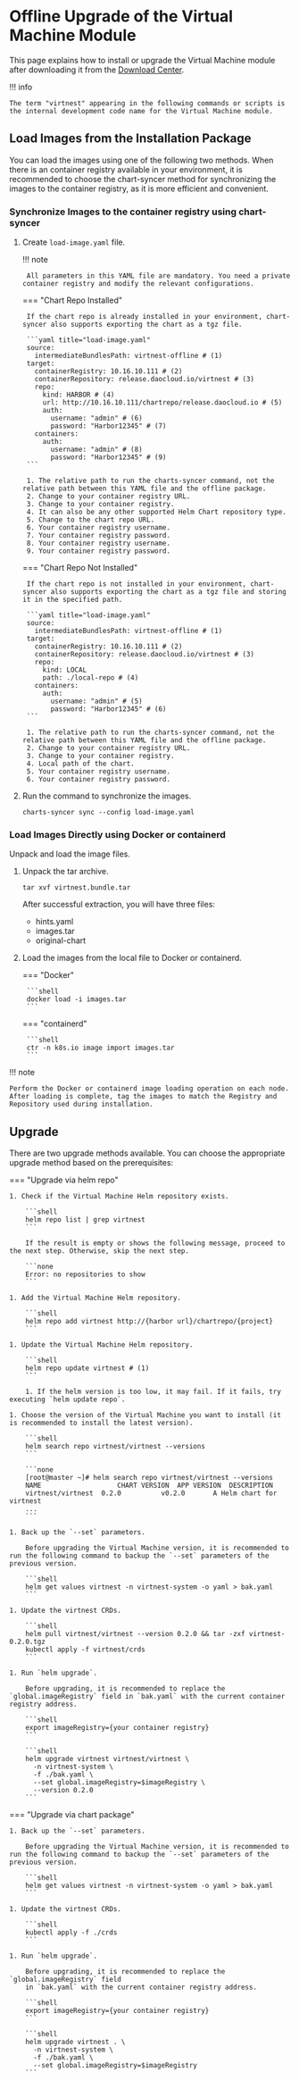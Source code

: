 # Offline Upgrade of the Virtual Machine Module

This page explains how to install or upgrade the Virtual Machine module after downloading it from the [Download Center](../../download/index.md).

!!! info

    The term "virtnest" appearing in the following commands or scripts is
    the internal development code name for the Virtual Machine module.

## Load Images from the Installation Package

You can load the images using one of the following two methods. When there is an
container registry available in your environment, it is recommended to choose the
chart-syncer method for synchronizing the images to the container registry, as it is
more efficient and convenient.

### Synchronize Images to the container registry using chart-syncer

1. Create `load-image.yaml` file.

    !!! note

        All parameters in this YAML file are mandatory. You need a private container registry and modify the relevant configurations.

    === "Chart Repo Installed"

        If the chart repo is already installed in your environment, chart-syncer also supports exporting the chart as a tgz file.

        ```yaml title="load-image.yaml"
        source:
          intermediateBundlesPath: virtnest-offline # (1)
        target:
          containerRegistry: 10.16.10.111 # (2)
          containerRepository: release.daocloud.io/virtnest # (3)
          repo:
            kind: HARBOR # (4)
            url: http://10.16.10.111/chartrepo/release.daocloud.io # (5)
            auth:
              username: "admin" # (6)
              password: "Harbor12345" # (7)
          containers:
            auth:
              username: "admin" # (8)
              password: "Harbor12345" # (9)
        ```

        1. The relative path to run the charts-syncer command, not the relative path between this YAML file and the offline package.
        2. Change to your container registry URL.
        3. Change to your container registry.
        4. It can also be any other supported Helm Chart repository type.
        5. Change to the chart repo URL.
        6. Your container registry username.
        7. Your container registry password.
        8. Your container registry username.
        9. Your container registry password.

    === "Chart Repo Not Installed"

        If the chart repo is not installed in your environment, chart-syncer also supports exporting the chart as a tgz file and storing it in the specified path.

        ```yaml title="load-image.yaml"
        source:
          intermediateBundlesPath: virtnest-offline # (1)
        target:
          containerRegistry: 10.16.10.111 # (2)
          containerRepository: release.daocloud.io/virtnest # (3)
          repo:
            kind: LOCAL
            path: ./local-repo # (4)
          containers:
            auth:
              username: "admin" # (5)
              password: "Harbor12345" # (6)
        ```

        1. The relative path to run the charts-syncer command, not the relative path between this YAML file and the offline package.
        2. Change to your container registry URL.
        3. Change to your container registry.
        4. Local path of the chart.
        5. Your container registry username.
        6. Your container registry password.

2. Run the command to synchronize the images.

    ```shell
    charts-syncer sync --config load-image.yaml
    ```

### Load Images Directly using Docker or containerd

Unpack and load the image files.

1. Unpack the tar archive.

    ```shell
    tar xvf virtnest.bundle.tar
    ```

    After successful extraction, you will have three files:

    - hints.yaml
    - images.tar
    - original-chart

2. Load the images from the local file to Docker or containerd.

    === "Docker"

        ```shell
        docker load -i images.tar
        ```

    === "containerd"

        ```shell
        ctr -n k8s.io image import images.tar
        ```

!!! note

    Perform the Docker or containerd image loading operation on each node.
    After loading is complete, tag the images to match the Registry and Repository used during installation.

## Upgrade

There are two upgrade methods available. You can choose the appropriate upgrade method based on the prerequisites:

=== "Upgrade via helm repo"

    1. Check if the Virtual Machine Helm repository exists.

        ```shell
        helm repo list | grep virtnest
        ```

        If the result is empty or shows the following message, proceed to the next step. Otherwise, skip the next step.

        ```none
        Error: no repositories to show
        ```

    1. Add the Virtual Machine Helm repository.

        ```shell
        helm repo add virtnest http://{harbor url}/chartrepo/{project}
        ```

    1. Update the Virtual Machine Helm repository.

        ```shell
        helm repo update virtnest # (1)
        ```

        1. If the helm version is too low, it may fail. If it fails, try executing `helm update repo`.

    1. Choose the version of the Virtual Machine you want to install (it is recommended to install the latest version).

        ```shell
        helm search repo virtnest/virtnest --versions
        ```

        ```none
        [root@master ~]# helm search repo virtnest/virtnest --versions
        NAME                   CHART VERSION  APP VERSION  DESCRIPTION
        virtnest/virtnest  0.2.0          v0.2.0       A Helm chart for virtnest
        ...
        ```

    1. Back up the `--set` parameters.

        Before upgrading the Virtual Machine version, it is recommended to run the following command to backup the `--set` parameters of the previous version.

        ```shell
        helm get values virtnest -n virtnest-system -o yaml > bak.yaml
        ```

    1. Update the virtnest CRDs.

        ```shell
        helm pull virtnest/virtnest --version 0.2.0 && tar -zxf virtnest-0.2.0.tgz
        kubectl apply -f virtnest/crds
        ```

    1. Run `helm upgrade`.

        Before upgrading, it is recommended to replace the `global.imageRegistry` field in `bak.yaml` with the current container registry address.

        ```shell
        export imageRegistry={your container registry}
        ```

        ```shell
        helm upgrade virtnest virtnest/virtnest \
          -n virtnest-system \
          -f ./bak.yaml \
          --set global.imageRegistry=$imageRegistry \
          --version 0.2.0
        ```

=== "Upgrade via chart package"

    1. Back up the `--set` parameters.

        Before upgrading the Virtual Machine version, it is recommended to run the following command to backup the `--set` parameters of the previous version.

        ```shell
        helm get values virtnest -n virtnest-system -o yaml > bak.yaml
        ```

    1. Update the virtnest CRDs.

        ```shell
        kubectl apply -f ./crds
        ```

    1. Run `helm upgrade`.

        Before upgrading, it is recommended to replace the `global.imageRegistry` field
        in `bak.yaml` with the current container registry address.

        ```shell
        export imageRegistry={your container registry}
        ```

        ```shell
        helm upgrade virtnest . \
          -n virtnest-system \
          -f ./bak.yaml \
          --set global.imageRegistry=$imageRegistry
        ```
